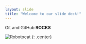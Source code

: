```yaml
---
layout: slide
title: "Welcome to our slide deck!"
---
```


Git and GitHub **ROCKS**

![Robotocat](https://octodex.github.com/images/Robotocat.png)
{: .center}
